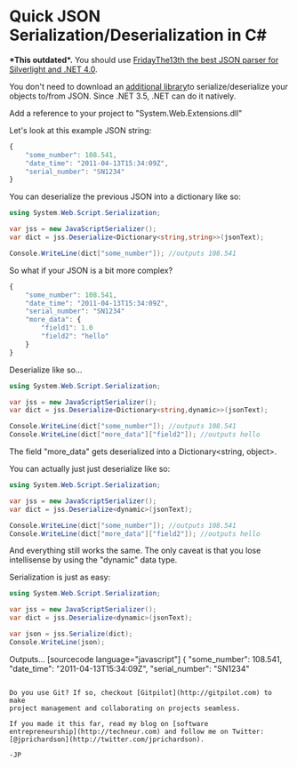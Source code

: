 <!--
author: JP
publish: Thu Apr 21 2011 18:38:48 GMT-0500 (CDT)
status: publish
type: post
link: https://procbits.wordpress.com/2011/04/21/quick-json-serializationdeserialization-in-c/
tags: C#
slug: 2011/04/21/quick-json-serializationdeserialization-in-c
-->

Quick JSON Serialization/Deserialization in C#
==============================================

**\*This outdated\*.** You should use [FridayThe13th the best JSON
parser for Silverlight and .NET
4.0](http://procbits.com/2011/08/11/fridaythe13th-the-best-json-parser-for-silverlight-and-net/).

You don't need to download an [additional
library](http://json.codeplex.com/)to serialize/deserialize your objects
to/from JSON. Since .NET 3.5, .NET can do it natively.

Add a reference to your project to "System.Web.Extensions.dll"

Let's look at this example JSON string:

```javascript
{
    "some_number": 108.541, 
    "date_time": "2011-04-13T15:34:09Z", 
    "serial_number": "SN1234"
}
```

You can deserialize the previous JSON into a dictionary like so:

```csharp
using System.Web.Script.Serialization;

var jss = new JavaScriptSerializer();
var dict = jss.Deserialize<Dictionary<string,string>>(jsonText);

Console.WriteLine(dict["some_number"]); //outputs 108.541
```

So what if your JSON is a bit more complex?



```javascript
{
    "some_number": 108.541, 
    "date_time": "2011-04-13T15:34:09Z", 
    "serial_number": "SN1234"
    "more_data": {
        "field1": 1.0
        "field2": "hello"   
    }
}
```

Deserialize like so...

```csharp
using System.Web.Script.Serialization;

var jss = new JavaScriptSerializer();
var dict = jss.Deserialize<Dictionary<string,dynamic>>(jsonText);

Console.WriteLine(dict["some_number"]); //outputs 108.541
Console.WriteLine(dict["more_data"]["field2"]); //outputs hello
```

The field "more\_data" gets deserialized into a Dictionary\<string,
object\>.

You can actually just just deserialize like so:

```csharp
using System.Web.Script.Serialization;

var jss = new JavaScriptSerializer();
var dict = jss.Deserialize<dynamic>(jsonText);

Console.WriteLine(dict["some_number"]); //outputs 108.541
Console.WriteLine(dict["more_data"]["field2"]); //outputs hello
```

And everything still works the same. The only caveat is that you lose
intellisense by using the "dynamic" data type.

Serialization is just as easy:

```csharp
using System.Web.Script.Serialization;

var jss = new JavaScriptSerializer();
var dict = jss.Deserialize<dynamic>(jsonText);

var json = jss.Serialize(dict);
Console.WriteLine(json);
```

Outputs... [sourcecode language="javascript"] { "some\_number": 108.541,
"date\_time": "2011-04-13T15:34:09Z", "serial\_number": "SN1234"
```

Do you use Git? If so, checkout [Gitpilot](http://gitpilot.com) to make
project management and collaborating on projects seamless.

If you made it this far, read my blog on [software
entrepreneurship](http://techneur.com) and follow me on Twitter:
[@jprichardson](http://twitter.com/jprichardson).

-JP
